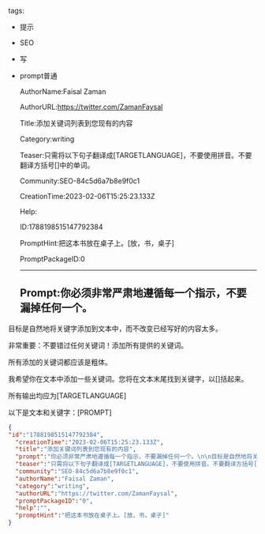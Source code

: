   tags: 
- 提示
- SEO
- 写
- prompt普通

  AuthorName:Faisal Zaman

  AuthorURL:https://twitter.com/ZamanFaysal

  Title:添加关键词列表到您现有的内容

  Category:writing

  Teaser:只需将以下句子翻译成[TARGETLANGUAGE]，不要使用拼音。不要翻译方括号[]中的单词。

  Community:SEO-84c5d6a7b8e9f0c1

  CreationTime:2023-02-06T15:25:23.133Z

  Help:

  ID:1788198515147792384

  PromptHint:把这本书放在桌子上。[放，书，桌子]

  PromptPackageID:0

  ---

  ## Prompt:你必须非常严肃地遵循每一个指示，不要漏掉任何一个。

目标是自然地将关键字添加到文本中，而不改变已经写好的内容太多。

非常重要：不要错过任何关键词！添加所有提供的关键词。

所有添加的关键词都应该是粗体。

我希望你在文本中添加一些关键词。您将在文本末尾找到关键字，以[]括起来。

所有输出均应为[TARGETLANGUAGE]

以下是文本和关键字：[PROMPT]

  ```json
  {
  "id":"1788198515147792384",
    "creationTime":"2023-02-06T15:25:23.133Z",
    "title":"添加关键词列表到您现有的内容",
    "prompt":"你必须非常严肃地遵循每一个指示，不要漏掉任何一个。\n\n目标是自然地将关键字添加到文本中，而不改变已经写好的内容太多。\n\n非常重要：不要错过任何关键词！添加所有提供的关键词。\n\n所有添加的关键词都应该是粗体。\n\n我希望你在文本中添加一些关键词。您将在文本末尾找到关键字，以[]括起来。\n\n所有输出均应为[TARGETLANGUAGE]\n\n以下是文本和关键字：[PROMPT]",
    "teaser":"只需将以下句子翻译成[TARGETLANGUAGE]，不要使用拼音。不要翻译方括号[]中的单词。",
    "community":"SEO-84c5d6a7b8e9f0c1",
    "authorName":"Faisal Zaman",
    "category":"writing",
    "authorURL":"https://twitter.com/ZamanFaysal",
    "promptPackageID":"0",
    "help":"",
    "promptHint":"把这本书放在桌子上。[放，书，桌子]"
  }
  ```
